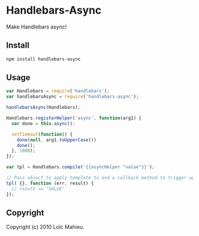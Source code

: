 # Handlebars-Async

Make Handlebars async!

## Install

```bash
npm install handlebars-async
```

## Usage
```js
var Handlebars = require('handlebars');
var handlebarsAsync = require('handlebars-async');

handlebarsAsync(Handlebars);

Handlebars.registerHelper('async', function(arg1) {
  var done = this.async();

  setTimeout(function() {
    done(null, arg1.toUpperCase())
    done();
  }, 1000);
});

var tpl = Handlebars.compile('{{asyncHelper "value"}}');

// Pass object to apply template to and a callback method to trigger upon completion
tpl( {}, function (err, result) {
  // result == "VALUE"
});
```


## Copyright

Copyright (c) 2010 Loïc Mahieu.
